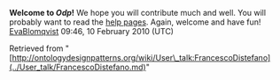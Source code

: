 __Welcome to _Odp_!__ We hope you will contribute much and well. 
You will probably want to read the [help pages](http://ontologydesignpatterns.org/wiki/Help:Contents "Help:Contents"). Again, welcome and have fun! [EvaBlomqvist](../User/EvaBlomqvist.md "User:EvaBlomqvist") 09:46, 10 February 2010 (UTC)





Retrieved from "[http://ontologydesignpatterns.org/wiki/User\_talk:FrancescoDistefano](../User_talk/FrancescoDistefano.md)"